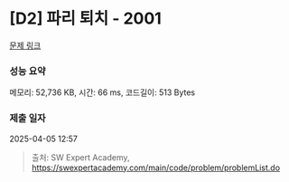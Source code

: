 # [D2] 파리 퇴치 - 2001 

[문제 링크](https://swexpertacademy.com/main/code/problem/problemDetail.do?contestProbId=AV5PzOCKAigDFAUq) 

### 성능 요약

메모리: 52,736 KB, 시간: 66 ms, 코드길이: 513 Bytes

### 제출 일자

2025-04-05 12:57



> 출처: SW Expert Academy, https://swexpertacademy.com/main/code/problem/problemList.do